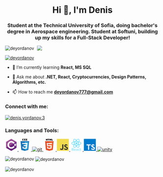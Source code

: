 <h1 align="center">Hi 👋, I'm Denis</h1>
<h3 align="center">Student at the Technical University of Sofia, doing bachelor's degree in Aerospace engineering. Student at Softuni, building up my skills for a Full-Stack Developer!</h3>

<img align="right" width="400" src="[https://media1.giphy.com/media/bGgsc5mWoryfgKBx1u/200w.gif?cid=790b7611q1whc72pfyw1tmy08unq4ot557lzfmlvfg87t8c6&ep=v1_gifs_search&rid=200w.gif&ct=g](https://giphy.com/gifs/computador-gu-tecnology-bGgsc5mWoryfgKBx1u)" >

<p align="left"> <img src="https://komarev.com/ghpvc/?username=deyordanov&label=Profile%20views&color=0e75b6&style=flat" alt="deyordanov" /> </p>

<p align="left"> <a href="https://github.com/ryo-ma/github-profile-trophy"><img src="https://github-profile-trophy.vercel.app/?username=deyordanov" alt="deyordanov" /></a> </p>

- 🌱 I’m currently learning **React, MS SQL**

- 💬 Ask me about **.NET, React, Cryptocurrencies, Design Patterns, Algorithms, etc.**

- 📫 How to reach me **deyordanov777@gmail.com**

<h3 align="left">Connect with me:</h3>
<p align="left">
<a href="https://instagram.com/denis.yordanov.3" target="blank"><img align="center" src="https://raw.githubusercontent.com/rahuldkjain/github-profile-readme-generator/master/src/images/icons/Social/instagram.svg" alt="denis.yordanov.3" height="30" width="40" /></a>
</p>

<h3 align="left">Languages and Tools:</h3>
<p align="left"> <a href="https://www.w3schools.com/cs/" target="_blank" rel="noreferrer"> <img src="https://raw.githubusercontent.com/devicons/devicon/master/icons/csharp/csharp-original.svg" alt="csharp" width="40" height="40"/> </a> <a href="https://www.w3schools.com/css/" target="_blank" rel="noreferrer"> <img src="https://raw.githubusercontent.com/devicons/devicon/master/icons/css3/css3-original-wordmark.svg" alt="css3" width="40" height="40"/> </a> <a href="https://git-scm.com/" target="_blank" rel="noreferrer"> <img src="https://www.vectorlogo.zone/logos/git-scm/git-scm-icon.svg" alt="git" width="40" height="40"/> </a> <a href="https://www.w3.org/html/" target="_blank" rel="noreferrer"> <img src="https://raw.githubusercontent.com/devicons/devicon/master/icons/html5/html5-original-wordmark.svg" alt="html5" width="40" height="40"/> </a> <a href="https://developer.mozilla.org/en-US/docs/Web/JavaScript" target="_blank" rel="noreferrer"> <img src="https://raw.githubusercontent.com/devicons/devicon/master/icons/javascript/javascript-original.svg" alt="javascript" width="40" height="40"/> </a> <a href="https://reactjs.org/" target="_blank" rel="noreferrer"> <img src="https://raw.githubusercontent.com/devicons/devicon/master/icons/react/react-original-wordmark.svg" alt="react" width="40" height="40"/> </a> <a href="https://www.typescriptlang.org/" target="_blank" rel="noreferrer"> <img src="https://raw.githubusercontent.com/devicons/devicon/master/icons/typescript/typescript-original.svg" alt="typescript" width="40" height="40"/> </a> <a href="https://unity.com/" target="_blank" rel="noreferrer"> <img src="https://www.vectorlogo.zone/logos/unity3d/unity3d-icon.svg" alt="unity" width="40" height="40"/> </a> </p>

<p><img align="left" src="https://github-readme-stats.vercel.app/api/top-langs?username=deyordanov&show_icons=true&locale=en&layout=compact" alt="deyordanov" /></p>

<p>&nbsp;<img align="center" src="https://github-readme-stats.vercel.app/api?username=deyordanov&show_icons=true&locale=en" alt="deyordanov" /></p>

<p><img align="center" src="https://github-readme-streak-stats.herokuapp.com/?user=deyordanov&" alt="deyordanov" /></p>
